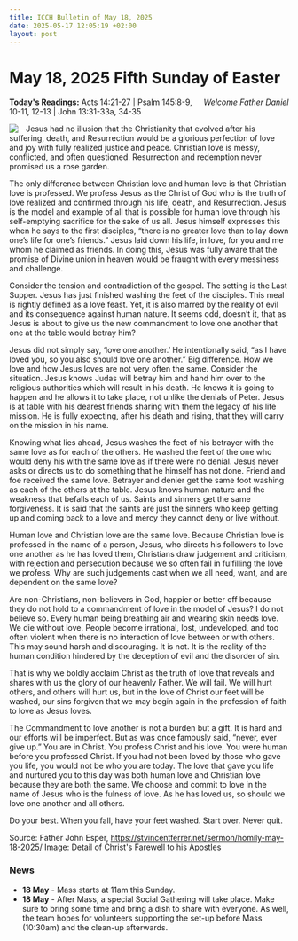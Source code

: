 ```yaml
---
title: ICCH Bulletin of May 18, 2025
date: 2025-05-17 12:05:19 +02:00
layout: post
---
```


# May 18, 2025 Fifth Sunday of Easter
<span style="float: right"><em>Welcome Father Daniel</em></span>
**Today's Readings:** Acts 14:21-27 | Psalm 145:8-9, 10-11, 12-13 | John 13:31-33a, 34-35


<img style="float: left; margin-right: 1em;" src="https://upload.wikimedia.org/wikipedia/commons/thumb/e/e0/FarewellApostles.jpg/640px-FarewellApostles.jpg">

Jesus had no illusion that the Christianity that evolved after his suffering, death, and Resurrection would be a glorious perfection of love and joy with fully realized justice and peace. Christian love is messy, conflicted, and often questioned. Resurrection and redemption never promised us a rose garden.

The only difference between Christian love and human love is that Christian love is professed. We profess Jesus as the Christ of God who is the truth of love realized and confirmed through his life, death, and Resurrection. Jesus is the model and example of all that is possible for human love through his self-emptying sacrifice for the sake of us all. Jesus himself expresses this when he says to the first disciples, “there is no greater love than to lay down one’s life for one’s friends.” Jesus laid down his life, in love, for you and me whom he claimed as friends. In doing this, Jesus was fully aware that the promise of Divine union in heaven would be fraught with every messiness and challenge.

Consider the tension and contradiction of the gospel. The setting is the Last Supper. Jesus has just finished washing the feet of the disciples. This meal is rightly defined as a love feast. Yet, it is also marred by the reality of evil and its consequence against human nature. It seems odd, doesn’t it, that as Jesus is about to give us the new commandment to love one another that one at the table would betray him?

Jesus did not simply say, ‘love one another.’ He intentionally said, “as I have loved you, so you also should love one another.” Big difference. How we love and how Jesus loves are not very often the same. Consider the situation. Jesus knows Judas will betray him and hand him over to the religious authorities which will result in his death. He knows it is going to happen and he allows it to take place, not unlike the denials of Peter. Jesus is at table with his dearest friends sharing with them the legacy of his life mission. He is fully expecting, after his death and rising, that they will carry on the mission in his name.

Knowing what lies ahead, Jesus washes the feet of his betrayer with the same love as for each of the others. He washed the feet of the one who would deny his with the same love as if there were no denial. Jesus never asks or directs us to do something that he himself has not done. Friend and foe received the same love. Betrayer and denier get the same foot washing as each of the others at the table. Jesus knows human nature and the weakness that befalls each of us. Saints and sinners get the same forgiveness. It is said that the saints are just the sinners who keep getting up and coming back to a love and mercy they cannot deny or live without.

Human love and Christian love are the same love. Because Christian love is professed in the name of a person, Jesus, who directs his followers to love one another as he has loved them, Christians draw judgement and criticism, with rejection and persecution because we so often fail in fulfilling the love we profess. Why are such judgements cast when we all need, want, and are dependent on the same love?

Are non-Christians, non-believers in God, happier or better off because they do not hold to a commandment of love in the model of Jesus? I do not believe so. Every human being breathing air and wearing skin needs love. We die without love. People become irrational, lost, undeveloped, and too often violent when there is no interaction of love between or with others. This may sound harsh and discouraging. It is not. It is the reality of the human condition hindered by the deception of evil and the disorder of sin.

That is why we boldly acclaim Christ as the truth of love that reveals and shares with us the glory of our heavenly Father. We will fail. We will hurt others, and others will hurt us, but in the love of Christ our feet will be washed, our sins forgiven that we may begin again in the profession of faith to love as Jesus loves.

The Commandment to love another is not a burden but a gift. It is hard and our efforts will be imperfect. But as was once famously said, “never, ever give up.” You are in Christ. You profess Christ and his love. You were human before you professed Christ. If you had not been loved by those who gave you life, you would not be who you are today. The love that gave you life and nurtured you to this day was both human love and Christian love because they are both the same. We choose and commit to love in the name of Jesus who is the fulness of love. As he has loved us, so should we love one another and all others.

Do your best. When you fall, have your feet washed. Start over. Never quit.

Source: Father John Esper, https://stvincentferrer.net/sermon/homily-may-18-2025/
Image: Detail of Christ's Farewell to his Apostles

### News 

* **18 May** - Mass starts at 11am this Sunday.
* **18 May** - After Mass, a special Social Gathering will take place. Make sure to bring some time and bring a dish to share with everyone. As well, the team hopes for volunteers supporting the set-up before Mass (10:30am) and the clean-up afterwards.
